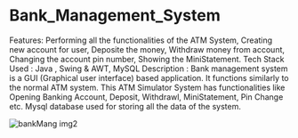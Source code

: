 # Bank_Management_System

Features: Performing all the functionalities of the ATM System, Creating new account for user, Deposite the money,
Withdraw money from account, Changing the account pin number, Showing the MiniStatement.
Tech Stack Used : Java , Swing & AWT, MySQL
Description : Bank management system is a GUI (Graphical user interface) based application. It functions similarly to the
normal ATM system. This ATM Simulator System has functionalities like Opening Banking Account, Deposit, Withdrawl,
MiniStatement, Pin Change etc. Mysql database used for storing all the data of the system.

![bankMang img2](https://user-images.githubusercontent.com/107408524/229675050-3327b09d-6e31-4140-ac1c-c9d774d31d7b.png)

